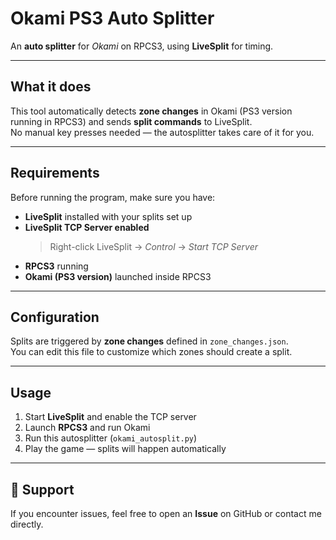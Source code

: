 # Okami PS3 Auto Splitter  
An **auto splitter** for *Okami* on RPCS3, using **LiveSplit** for timing.

---

## What it does
This tool automatically detects **zone changes** in Okami (PS3 version running in RPCS3) and sends **split commands** to LiveSplit.  
No manual key presses needed — the autosplitter takes care of it for you.

---

## Requirements
Before running the program, make sure you have:

- **LiveSplit** installed with your splits set up  
- **LiveSplit TCP Server enabled**  
  > Right-click LiveSplit → *Control* → *Start TCP Server*  
- **RPCS3** running  
- **Okami (PS3 version)** launched inside RPCS3  

---

## Configuration
Splits are triggered by **zone changes** defined in `zone_changes.json`.  
You can edit this file to customize which zones should create a split.  

---

## Usage
1. Start **LiveSplit** and enable the TCP server  
2. Launch **RPCS3** and run Okami  
3. Run this autosplitter (`okami_autosplit.py`)  
4. Play the game — splits will happen automatically

---

## 📩 Support
If you encounter issues, feel free to open an **Issue** on GitHub or contact me directly. 
